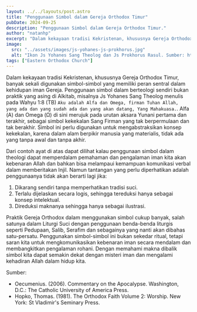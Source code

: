 ```yaml
---
layout: ../../layouts/post.astro
title: "Penggunaan Simbol dalam Gereja Orthodox Timur"
pubDate: 2024-09-25
description: "Penggunaan Simbol dalam Gereja Orthodox Timur."
author: "natanhp"
excerpt: "Dalam kekayaan tradisi Kekristenan, khususnya Gereja Orthodox Timur, banyak sekali digunakan simbol-simbol yang memiliki peran sentral dalam kehidupan iman Gereja."
image:
  src: "../assets/images/js-yohanes-js-prokhorus.jpg"
  alt: "Ikon Js Yohanes Sang Theolog dan Js Prokhorus Rasul. Sumber: https://www.oramaworld.com/en/p/10797/Apostle_and_Evangelist_Saint_John_the_Theologian_with_Saint_Prochorus_the_Apostle,_in_Cave,_Full_Body_-_Byzantine_Icon"
tags: ["Eastern Orthodox Church"]
---
```

Dalam kekayaan tradisi Kekristenan, khususnya Gereja Orthodox Timur, banyak sekali digunakan simbol-simbol yang memiliki peran sentral dalam kehidupan iman Gereja. Penggunaan simbol dalam berteologi sendiri bukan praktik yang asing di Alkitab, misalnya Js Yohanes Sang Theolog menulis pada Wahyu 1:8 (TB) `Aku adalah Alfa dan Omega, firman Tuhan Allah, yang ada dan yang sudah ada dan yang akan datang, Yang Mahakuasa.`. Alfa (Α) dan Omega (Ω) di sini merujuk pada urutan aksara Yunani pertama dan terakhir, sebagai simbol kekekalan Sang Firman yang tak berpermulaan dan tak berakhir. Simbol ini perlu digunakan untuk mengabstraksikan konsep kekekalan, karena dalam alam berpikir manusia yang materialis, tidak ada yang tanpa awal dan tanpa akhir. 

Dari contoh ayat di atas dapat dilihat kalau penggunaan simbol dalam theologi dapat memperdalam pemahaman dan pengalaman iman kita akan kebenaran Allah dan bahkan bisa melampaui kemampuan komunikasi verbal dalam memberitakan Injil. Namun tantangan yang perlu diperhatikan adalah penggunaanya tidak akan berarti lagi jika:
1. Dikarang sendiri tanpa memperhatikan tradisi suci.
2. Terlalu dijelaskan secara logis, sehingga tereduksi hanya sebagai konsep intelektual.
3. Direduksi maknanya sehingga hanya sebagai ilustrasi.

Praktik Gereja Orthodox dalam menggunakan simbol cukup banyak, salah satunya dalam Liturgi Suci dengan penggunaan benda-benda liturgis seperti Pedupaan, Salib, Serafim dan sebagainya yang nanti akan dibahas satu-persatu. Penggunakan simbol-simbol ini bukan sekedar ritual, tetapi saran kita untuk mengkomunikasikan kebenaran iman secara mendalam dan membangkitkan pengalaman rohani. Dengan memahami makna dibalik simbol kita dapat semakin dekat dengan misteri iman dan mengalami kehadiran Allah dalam hidup kita.

Sumber:
- Oecumenius. (2006). Commentary on the Apocalypse. Washington, D.C.: The Catholic University of America Press.
- Hopko, Thomas. (1981). The Orthodox Faith Volume 2: Worship. New York: St Vladimir's Seminary Press.